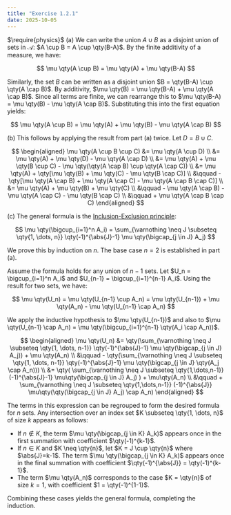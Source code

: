 ```yaml
---
title: "Exercise 1.2.1"
date: 2025-10-05
---
```

$\require{physics}$
(a) We can write the union $A \cup B$ as a disjoint union of sets in $\mathcal{A}$: $A \cup B = A \cup \qty(B-A)$. 
By the finite additivity of a measure, we have:

$$
  \mu \qty(A \cup B) = \mu \qty(A) + \mu \qty(B-A)
$$

Similarly, the set $B$ can be written as a disjoint union $B = \qty(B-A) \cup \qty(A \cap B)$. 
By additivity, $\mu \qty(B) = \mu \qty(B-A) + \mu \qty(A \cap B)$. 
Since all terms are finite, we can rearrange this to $\mu \qty(B-A) = \mu \qty(B) - \mu \qty(A \cap B)$. 
Substituting this into the first equation yields:

$$
  \mu \qty(A \cup B) = \mu \qty(A) + \mu \qty(B) - \mu \qty(A \cap B)
$$

(b) This follows by applying the result from part (a) twice. Let $D = B \cup C$. 

$$
\begin{aligned}
  \mu \qty(A \cup B \cup C) &= \mu \qty(A \cup D) \\
  &= \mu \qty(A) + \mu \qty(D) - \mu \qty(A \cap D) \\
  &= \mu \qty(A) + \mu \qty(B \cup C) - \mu \qty(\qty(A \cap B) \cup \qty(A \cap C)) \\
  &= \mu \qty(A) + \qty[\mu \qty(B) + \mu \qty(C) - \mu \qty(B \cap C)] \\
  &\qquad - \qty[\mu \qty(A \cap B) + \mu \qty(A \cap C) - \mu \qty(A \cap B \cap C)] \\
  &= \mu \qty(A) + \mu \qty(B) + \mu \qty(C) \\
  &\qquad - \mu \qty(A \cap B) - \mu \qty(A \cap C) - \mu \qty(B \cap C) \\
  &\qquad + \mu \qty(A \cap B \cap C)
\end{aligned}
$$

(c) The general formula is the [Inclusion-Exclusion principle](https://en.wikipedia.org/wiki/Inclusion%E2%80%93exclusion_principle):

$$
  \mu \qty(\bigcup_{i=1}^n A_i) = \sum_{\varnothing \neq J \subseteq \qty{1, \dots, n}} \qty(-1)^{\abs{J}-1} \mu \qty(\bigcap_{j \in J} A_j)
$$

We prove this by induction on $n$. 
The base case $n = 2$ is established in part (a). 

Assume the formula holds for any union of $n-1$ sets. 
Let $U_n = \bigcup_{i=1}^n A_i$ and $U_{n-1} = \bigcup_{i=1}^{n-1} A_i$. 
Using the result for two sets, we have:

$$
  \mu \qty(U_n) = \mu \qty(U_{n-1} \cup A_n) = \mu \qty(U_{n-1}) + \mu \qty(A_n) - \mu \qty(U_{n-1} \cap A_n)
$$

We apply the inductive hypothesis to $\mu \qty(U_{n-1})$ and also to $\mu \qty(U_{n-1} \cap A_n) = \mu \qty(\bigcup_{i=1}^{n-1} \qty(A_i \cap A_n))$.

$$
\begin{aligned}
  \mu \qty(U_n) &= \qty(\sum_{\varnothing \neq J \subseteq \qty{1, \dots, n-1}} \qty(-1)^{\abs{J}-1} \mu \qty(\bigcap_{j \in J} A_j)) + \mu \qty(A_n) \\
  &\qquad - \qty(\sum_{\varnothing \neq J \subseteq \qty{1, \dots, n-1}} \qty(-1)^{\abs{J}-1} \mu \qty(\bigcap_{j \in J} \qty(A_j \cap A_n))) \\
  &= \qty( \sum_{\varnothing \neq J \subseteq \qty{1,\dots,n-1}} (-1)^{\abs{J}-1} \mu\qty(\bigcap_{j \in J} A_j) ) + \mu\qty(A_n) \\
  &\qquad + \sum_{\varnothing \neq J \subseteq \qty{1,\dots,n-1}} (-1)^{\abs{J}} \mu\qty(\qty(\bigcap_{j \in J} A_j) \cap A_n)
\end{aligned}
$$

The terms in this expression can be regrouped to form the desired formula for $n$ sets. 
Any intersection over an index set $K \subseteq \qty{1, \dots, n}$ of size $k$ appears as follows:
- If $n \notin K$, the term $\mu \qty(\bigcap_{j \in K} A_k)$ appears once in the first summation with coefficient $\qty(-1)^{k-1}$.
- If $n \in K$ and $K \neq \qty{n}$, let $K = J \cup \qty{n}$ where $\abs{J}=k-1$.
  The term $\mu \qty(\bigcap_{j \in K} A_k)$ appears once in the final summation with coefficient $\qty(-1)^{\abs{J}} = \qty(-1)^{k-1}$.
- The term $\mu \qty(A_n)$ corresponds to the case $K = \qty{n}$ of size $k=1$, with coefficient $1 = \qty(-1)^{1-1}$.

Combining these cases yields the general formula, completing the induction.
